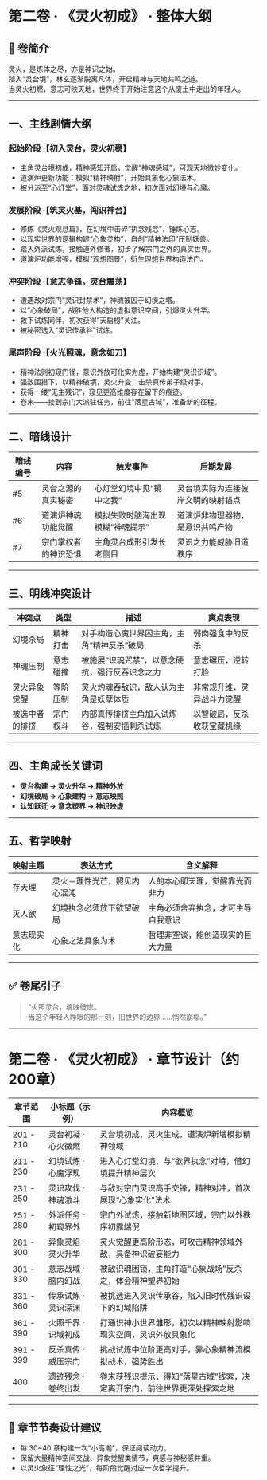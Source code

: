 # 第二卷 · 《灵火初成》 · 整体大纲

## 📘 卷简介

灵火，是炼体之尽，亦是神识之始。  
踏入“灵台境”，林玄逐渐脱离凡体，开启精神与天地共鸣之道。  
当灵火初燃，意志可映天地，世界终于开始注意这个从废土中走出的年轻人。

---

## 一、主线剧情大纲

### 起始阶段 ·【初入灵台，灵火初稳】

- 主角灵台境初成，精神感知开启，觉醒“神魂感域”，可观天地微妙变化。
- 道演炉更新功能：模拟“精神映射”，开始具象化心象法术。
- 被分派至“心灯堂”，面对灵魂试炼之地，初次面对幻境与心魔。

### 发展阶段 ·【筑灵火基，闯识神台】

- 修炼《灵火观息篇》，在幻境中击碎“执念残念”，锤炼心志。
- 以现实世界的逻辑构建“心象灵构”，自创“精神法印”压制妖兽。
- 踏入外派试炼，接触道外修者，初步了解宗门之外的真实世界。
- 道演炉功能增强，模拟“观想图景”，衍生理想世界构造法门。

### 冲突阶段 ·【意志争锋，灵台震荡】

- 遭遇敌对宗门“灵识封禁术”，神魂被囚于幻境之塔。
- 以“心象破局”，战胜他人构造的虚拟意识空间，引爆灵火升华。
- 救下试炼同伴，初次获得“天启榜”关注。
- 被秘密选入“灵识传承谷”试炼。

### 尾声阶段 ·【火光照魂，意念如刀】

- 精神法则初窥门径，意识外放可化实为虚，开始构建“灵识识域”。
- 强敌围猎下，以精神破境，灵火升变，击杀真传弟子级对手。
- 获得一缕“无主残识”，窥见更高维度存在留下的痕迹。
- 卷末——接到宗门大派驻任务，前往“落星古域”，准备新的征程。

---

## 二、暗线设计

| 暗线编号 | 内容                     | 触发事件                           | 后期发展                             |
|----------|--------------------------|------------------------------------|--------------------------------------|
| #5       | 灵台之源的真实秘密       | 心灯堂幻境中见“镜中之我”          | 灵台境实际为连接彼岸文明的映射锚点 |
| #6       | 道演炉神魂功能觉醒       | 模拟失败时脑海出现模糊“神魂提示” | 道演炉非物理器物，是意识共鸣产物   |
| #7       | 宗门掌权者的神识恐惧     | 主角灵台成形引发长老侧目           | 灵识之力能威胁旧道秩序               |

---

## 三、明线冲突设计

| 冲突点           | 类型       | 描述                                               | 爽点表现                     |
|------------------|------------|----------------------------------------------------|------------------------------|
| 幻境杀局         | 精神打击   | 对手构造心魔世界困主角，主角“精神反杀”破局        | 弱肉强食中的反杀             |
| 神魂压制         | 意志碰撞   | 被施展“识魂咒禁”，以意念硬抗，强行反吞识念之力    | 意志碾压，逆转打脸           |
| 灵火异象觉醒     | 等阶压制   | 灵火灼魂吞敌识，敌人认为主角是妖孽体质             | 非常规升维，灵异战斗力觉醒   |
| 被选中者的排挤   | 宗门权斗   | 内部真传排挤主角加入试炼谷，强制安插刺杀试炼        | 以智破局，反杀收获宝藏机缘   |

---

## 四、主角成长关键词

- **灵台构建 → 灵火升华 → 精神外放**
- **幻境破局 → 心象建构 → 意志映照**
- **认知跃迁 → 意念塑界 → 神识映虚**

---

## 五、哲学映射

| 映射主题   | 表达方式                     | 含义解释                               |
|------------|------------------------------|----------------------------------------|
| 存天理     | 灵火＝理性光芒，照见内心混沌 | 人的本心即天理，觉醒靠光而非力         |
| 灭人欲     | 幻境执念必须放下欲望破局     | 主角必须舍弃执念，才可主导自我意识     |
| 意志现实化 | 心象之法具象为术              | 哲理非空谈，能创造现实的巨大力量       |

---

## ✅ 卷尾引子

> “火照灵台，魂映彼岸。  
>  当这个年轻人睁眼的那一刻，旧世界的边界……悄然崩塌。”

---

# 第二卷 · 《灵火初成》 · 章节设计（约200章）

| 章节范围  | 小标题（示例）            | 内容概览                                                               |
|-----------|---------------------------|------------------------------------------------------------------------|
| 201 - 210 | 灵台初凝 · 心火微燃       | 灵台境初成，灵火生成，道演炉新增模拟精神领域                             |
| 211 - 230 | 幻境试炼 · 心魔浮现       | 进入心灯堂幻境，与“欲界执念”对峙，借幻境提升精神层次                     |
| 231 - 250 | 灵识攻伐 · 神魂激斗       | 与敌对宗门灵识高手交锋，精神对冲，首次展现“心象实化”法术                 |
| 251 - 280 | 外派任务 · 初窥界外       | 宗门外试炼，接触新地图区域，宗门以外秩序初露端倪                         |
| 281 - 300 | 异象灵焰 · 灵火升华       | 灵火觉醒更高阶形态，可攻击精神领域外敌，具备神识破妄能力                 |
| 301 - 330 | 意志战域 · 脑内幻战       | 被敌识魂困锁，主角打造“心象战场”反杀之，体会精神塑界初始                 |
| 331 - 360 | 传承试炼 · 灵识深渊       | 被挑选进入灵识传承谷，陷入旧时代残识设下的幻域陷阱                        |
| 361 - 390 | 火照千界 · 识域初成       | 打通识神小世界雏形，初次以精神映射影响现实空间，灵识外放具象化             |
| 391 - 399 | 反杀真传 · 威压宗门       | 挑战试炼中位阶更高对手，靠心象精神流模拟战术，强势胜出                     |
| 400       | 遗迹残念 · 卷终出发       | 卷末获残识提示，得知“落星古域”线索，决定离开宗门，前往世界更深处探索之地 |

---

## 🌟 章节节奏设计建议

- 每 30~40 章构建一次“小高潮”，保证阅读动力。
- 保留大量精神空间交战、异象觉醒类情节，爽感与神秘感并重。
- 以灵火象征“理性之光”，每阶段觉醒对应一次哲学提升。
